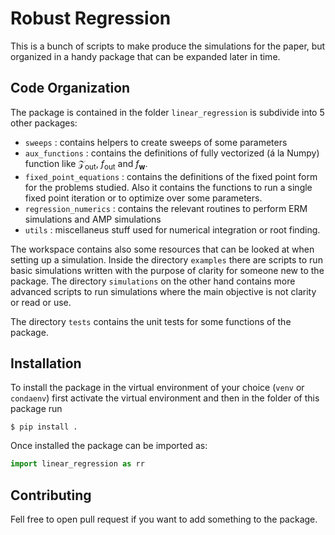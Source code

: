 # Robust Regression

This is a bunch of scripts to make produce the simulations for the paper, but organized in a handy package that can be expanded later in time.

## Code Organization

The package is contained in the folder `linear_regression` is subdivide into 5 other packages:
* `sweeps` : contains helpers to create sweeps of some parameters
* `aux_functions` : contains the definitions of fully vectorized (á la Numpy) function like $\mathcal{Z}_{\text{out}}$, $f_{\text{out}}$ and $f_{\mathbf{w}}$.
* `fixed_point_equations` : contains the definitions of the fixed point form for the problems studied. Also it contains the functions to run a single fixed point iteration or to optimize over some parameters.
* `regression_numerics` : contains the relevant routines to perform ERM simulations and AMP simulations
* `utils` : miscellaneus stuff used for numerical integration or root finding.

The workspace contains also some resources that can be looked at when setting up a simulation. Inside the directory `examples` there are scripts to run basic simulations written with the purpose of clarity for someone new to the package. The directory `simulations` on the other hand contains more advanced scripts to run simulations where the main objective is not clarity or read or use.

The directory `tests` contains the unit tests for some functions of the package.

## Installation

To install the package in the virtual environment of your choice (`venv` or `condaenv`) first activate the virtual environment and then in the folder of this package run
```shell
$ pip install .
```

Once installed the package can be imported as:
```python
import linear_regression as rr
```

## Contributing

Fell free to open pull request if you want to add something to the package.